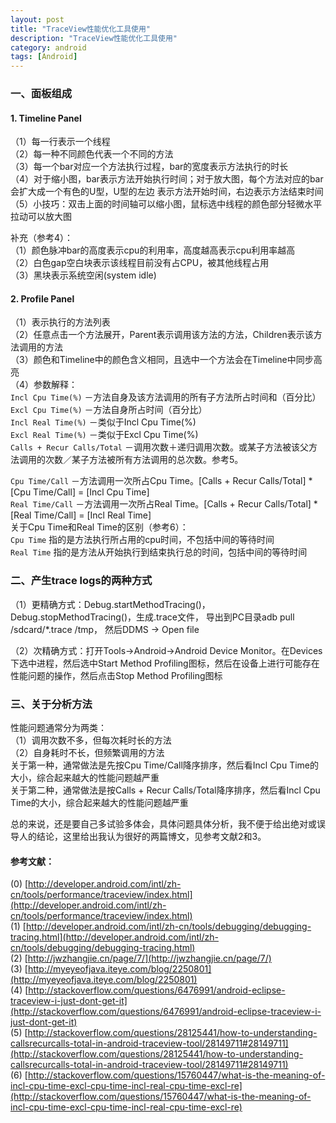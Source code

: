 ```yaml
---
layout: post
title: "TraceView性能优化工具使用"
description: "TraceView性能优化工具使用"
category: android
tags: [Android]
---
```


### 一、面板组成

#### 1. Timeline Panel

（1）每一行表示一个线程    
（2）每一种不同颜色代表一个不同的方法    
（3）每一个bar对应一个方法执行过程，bar的宽度表示方法执行的时长    
（4）对于缩小图，bar表示方法开始执行时间；对于放大图，每个方法对应的bar会扩大成一个有色的U型，U型的左边  表示方法开始时间，右边表示方法结束时间    
（5）小技巧：双击上面的时间轴可以缩小图，鼠标选中线程的颜色部分轻微水平拉动可以放大图    

补充（参考4）：    
（1）颜色脉冲bar的高度表示cpu的利用率，高度越高表示cpu利用率越高    
（2）白色gap空白块表示该线程目前没有占CPU，被其他线程占用    
（3）黑块表示系统空闲(system idle)    

#### 2. Profile Panel

（1）表示执行的方法列表    
（2）任意点击一个方法展开，Parent表示调用该方法的方法，Children表示该方法调用的方法    
（3）颜色和Timeline中的颜色含义相同，且选中一个方法会在Timeline中同步高亮    
（4）参数解释：    
`Incl Cpu Time(%)` －方法自身及该方法调用的所有子方法所占时间和（百分比）    
`Excl Cpu Time(%)` －方法自身所占时间（百分比）    
`Incl Real Time(%)` －类似于Incl Cpu Time(%)    
`Excl Real Time(%)` －类似于Excl Cpu Time(%)    
`Calls + Recur Calls/Total` －调用次数＋递归调用次数。或某子方法被该父方法调用的次数／某子方法被所有方法调用的总次数。参考5。    

`Cpu Time/Call` －方法调用一次所占Cpu Time。[Calls + Recur Calls/Total] * [Cpu Time/Call] = [Incl Cpu Time]    
`Real Time/Call` －方法调用一次所占Real Time。[Calls + Recur Calls/Total] * [Real Time/Call] = [Incl Real Time]    
关于Cpu Time和Real Time的区别（参考6）：    
`Cpu Time` 指的是方法执行所占用的cpu时间，不包括中间的等待时间    
`Real Time` 指的是方法从开始执行到结束执行总的时间，包括中间的等待时间    

### 二、产生trace logs的两种方式

（1）更精确方式：Debug.startMethodTracing()，Debug.stopMethodTracing()，生成.trace文件，
         导出到PC目录adb pull /sdcard/*.trace /tmp， 然后DDMS -> Open file
         
（2）次精确方式：打开Tools->Android->Android Device Monitor。在Devices下选中进程，然后选中Start Method Profiling图标，然后在设备上进行可能存在性能问题的操作，然后点击Stop Method Profiling图标

### 三、关于分析方法

性能问题通常分为两类：    
（1）调用次数不多，但每次耗时长的方法    
（2）自身耗时不长，但频繁调用的方法    
关于第一种，通常做法是先按Cpu Time/Call降序排序，然后看Incl Cpu Time的大小，综合起来越大的性能问题越严重    
关于第二种，通常做法是按Calls + Recur Calls/Total降序排序，然后看Incl Cpu Time的大小，综合起来越大的性能问题越严重    

总的来说，还是要自己多试验多体会，具体问题具体分析，我不便于给出绝对或误导人的结论，这里给出我认为很好的两篇博文，见参考文献2和3。    

#### 参考文献：
(0) [http://developer.android.com/intl/zh-cn/tools/performance/traceview/index.html](http://developer.android.com/intl/zh-cn/tools/performance/traceview/index.html)    
(1) [http://developer.android.com/intl/zh-cn/tools/debugging/debugging-tracing.html](http://developer.android.com/intl/zh-cn/tools/debugging/debugging-tracing.html)    
(2) [http://jwzhangjie.cn/page/7/](http://jwzhangjie.cn/page/7/)    
(3) [http://myeyeofjava.iteye.com/blog/2250801](http://myeyeofjava.iteye.com/blog/2250801)    
(4) [http://stackoverflow.com/questions/6476991/android-eclipse-traceview-i-just-dont-get-it](http://stackoverflow.com/questions/6476991/android-eclipse-traceview-i-just-dont-get-it)    
(5) [http://stackoverflow.com/questions/28125441/how-to-understanding-callsrecurcalls-total-in-android-traceview-tool/28149711#28149711](http://stackoverflow.com/questions/28125441/how-to-understanding-callsrecurcalls-total-in-android-traceview-tool/28149711#28149711)    
(6) [http://stackoverflow.com/questions/15760447/what-is-the-meaning-of-incl-cpu-time-excl-cpu-time-incl-real-cpu-time-excl-re](http://stackoverflow.com/questions/15760447/what-is-the-meaning-of-incl-cpu-time-excl-cpu-time-incl-real-cpu-time-excl-re)




